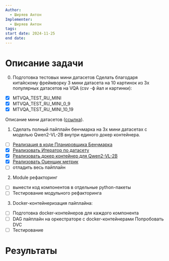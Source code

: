 ```yaml
---
Author:
  - Ширяев Антон
Implementer:
  - Ширяев Антон
tags: 
start date: 2024-11-25
end date:
---
```

# Описание задачи

0. Подготовка тестовых мини датасетов
Сделать благодаря китайскому фреймворку 3 мини датасета на 10 картинок из 3х популярных датасетов на VQA (csv -ф йал и картинки):
* [x] MTVQA_TEST_RU_MINI
* [x] MTVQA_TEST_RU_MINI_0_9
* [x] MTVQA_TEST_RU_MINI_10_19

Описание мини датасетов ([ссылка](../5.%20Готово/Подготовка%20тестовых%20мини%20датасетов.md)).

1. Сделать полный пайплайн бенчмарка на 3х мини датасетах с моделью Qwen2-VL-2B внутри единого докер контейнера.
* [ ] [Реализация в коде Планировщика Бенчмарка](../5.%20Готово/Реализация%20в%20коде%20Планировщика%20Бенчмарка.md)
* [x] [Реализовать Итератор по датасету](../5.%20Готово/Реализовать%20Итератор%20по%20датасету.md)
* [x] [Реализовать докер контейнер для Qwen2-VL-2B](../5.%20Готово/Реализовать%20докер%20контейнер%20для%20Qwen2-VL-2B.md)
* [x] [Реализовать Оценщик метрик](../5.%20Готово/Реализовать%20Оценщик%20метрик.md)
* [ ] отладить весь пайплайн

2. Module рефакторинг
* [ ] вынести код компонентов в отдельные python-пакеты
* [ ] Тестирование модульного рефакторинга

3. Docker-контейнеризация пайплайна:
* [ ] Подготовка docker-контейнеров для каждого компонента
* [ ] DAG пайплайн на оркестраторе с docker-контейнерами
Попробовать DVC
* [ ] Тестирование
# Результаты
